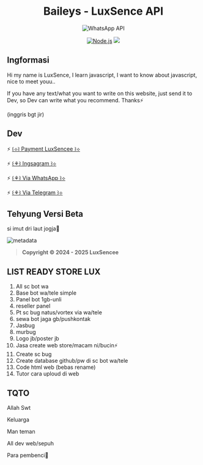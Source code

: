 # <div align='center'>Baileys - LuxSence API</div>

<div align='center'>

![WhatsApp API](https://i.supa.codes/dBd3Ba)

</div>

<p align="center">
  <a href="https://nodejs.org"><img src="https://img.shields.io/badge/Node.js->=20.0.0-green?logo=node.js" alt="Node.js"></a>
  <a href="https://www.npmjs.com/package/naruyaizumi"><img src="[https://img.shields.io/badge/luxsence-v25.0.0-blue]" ></a>
</p>

## Ingformasi
Hi my name is LuxSence, I learn javascript, I want to know about javascript, nice to meet youu.. 

If you have any text/what you want to write on this website, just send it to Dev, so Dev can write what you recommend. Thanks⚡

(inggris bgt jir)

## Dev

⚡ [꒰⟡꒱ Payment LuxSencee ꒱⟡](https://lux-senceestoreid.vercel.app)

⚡ [꒰⚘꒱ Ingsagram ꒱⟡](https://instagram.com/luxzzz92)

⚡ [꒰⚘꒱ Via WhatsApp ꒱⟡](wa.me/62)

⚡ [꒰⚘꒱ Via Telegram ꒱⟡](t.me/BagindaLux)

## Tehyung Versi Beta
si imut dri laut jogja🤭

![metadata](https://i.supa.codes/KO9yx3)

> **Copyright © 2024 - 2025 LuxSencee**


## LIST READY STORE LUX

1. All sc bot wa 
3. Base bot wa/tele simple
4. Panel bot 1gb-unli
5. reseller panel
6. Pt sc bug natus/vortex via wa/tele
7. sewa bot jaga gb/pushkontak
8. Jasbug
9. murbug
10. Logo jb/poster jb
11. Jasa create web store/macam ni/bucin⚡
12. Create sc bug
13. Create database github/pw di sc bot wa/tele
14. Code html web (bebas rename)
15. Tutor cara uploud di web

## TQTO

Allah Swt

Keluarga

Man teman

All dev web/sepuh

Para pembenci🤭
